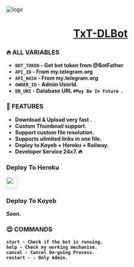 <img src="https://graph.org/file/9f6c0231a552ff16c3407.jpg" alt="logo" target="logo">

<h1 align="center">
 <b><a href="https://t.me/Txt_DLBot" target="/blank">TxT-DLBot</a></>
</h1>

### 🔥 ALL VARIABLES

* `BOT_TOKEN`  - Get bot token from @BotFather
* `API_ID` - From my.telegram.org 
* `API_HASH` - From my.telegram.org
* `OWNER_ID` - Admin UserId.
* `DB_URI` - Database URL `#May Be In Future `.

### 🥰 FEATURES
 - Download & Upload very fast .
 - Custom Thumbnail support.
 - Support custom file resolution.
 - Supports ulimited links in one file.
 - Deploy to Koyeb + Heroku + Railway.
 - Developer Service 24x7. 🔥

### Deploy To Heroku

<a href="https://heroku.com/deploy?template=https://github.com/Repo6798/Leechbot">
     <img height="30px" src="https://img.shields.io/badge/Deploy%20To%20Heroku-blueviolet?style=for-the-badge&logo=heroku">
  </a>

  ### Deploy To Koyeb 
   _**Soon.**_
  
### 😍 COMMANDS
```
start - Check if the bot is running.
help - Check my working mechanism.
cancel - Cancel On-going Process.
restart - ⚠️ Only Admin.
```
